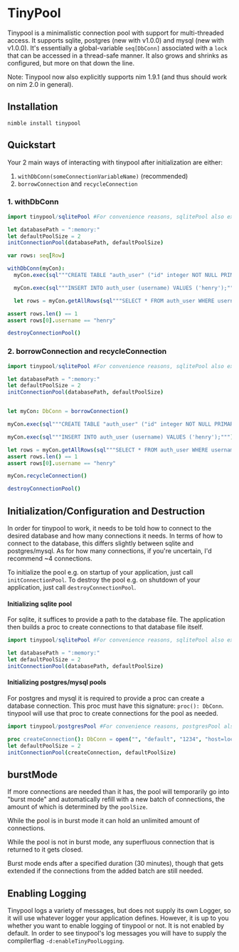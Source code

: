 # TinyPool

Tinypool is a minimalistic connection pool with support for multi-threaded access. It supports sqlite, postgres (new with v1.0.0) and mysql (new with v1.0.0).
It's essentially a global-variable `seq[DbConn]` associated with a `lock` that can be accessed in a thread-safe manner.
It also grows and shrinks as configured, but more on that down the line.

Note: Tinypool now also explicitly supports nim 1.9.1 (and thus should work on nim 2.0 in general).
## Installation

`nimble install tinypool`

## Quickstart

Your 2 main ways of interacting with tinypool after initialization are either:

1. `withDbConn(someConnectionVariableName)` (recommended)
2. `borrowConnection` and `recycleConnection`

### 1. withDbConn

```nim
import tinypool/sqlitePool #For convenience reasons, sqlitePool also exports std/db_sqlite since you'll need that either way

let databasePath = ":memory:"
let defaultPoolSize = 2
initConnectionPool(databasePath, defaultPoolSize)

var rows: seq[Row]

withDbConn(myCon):
  myCon.exec(sql"""CREATE TABLE "auth_user" ("id" integer NOT NULL PRIMARY KEY AUTOINCREMENT, "username" varchar(150) NOT NULL UNIQUE);""")

  myCon.exec(sql"""INSERT INTO auth_user (username) VALUES ('henry');""")

  let rows = myCon.getAllRows(sql"""SELECT * FROM auth_user WHERE username LIKE 'Henry';""")

assert rows.len() == 1
assert rows[0].username == "henry"

destroyConnectionPool()
```

### 2. borrowConnection and recycleConnection

```nim
import tinypool/sqlitePool #For convenience reasons, sqlitePool also exports std/db_sqlite since you'll need that either way

let databasePath = ":memory:"
let defaultPoolSize = 2
initConnectionPool(databasePath, defaultPoolSize)


let myCon: DbConn = borrowConnection()

myCon.exec(sql"""CREATE TABLE "auth_user" ("id" integer NOT NULL PRIMARY KEY AUTOINCREMENT, "username" varchar(150) NOT NULL UNIQUE);""")

myCon.exec(sql"""INSERT INTO auth_user (username) VALUES ('henry');""")

let rows = myCon.getAllRows(sql"""SELECT * FROM auth_user WHERE username LIKE 'Henry';""")
assert rows.len() == 1
assert rows[0].username == "henry"

myCon.recycleConnection()

destroyConnectionPool()
```

## Initialization/Configuration and Destruction

In order for tinypool to work, it needs to be told how to connect to the desired database and how many connections it needs. In terms of how to connect to the database, this differs slightly between sqlite and postgres/mysql. As for how many connections, if you're uncertain, I'd recommend ~4 connections.

To initialize the pool e.g. on startup of your application, just call `initConnectionPool`.
To destroy the pool e.g. on shutdown of your application, just call `destroyConnectionPool`.

#### Initializing sqlite pool
For sqlite, it suffices to provide a path to the database file. The application then builds a proc to create connections to that database file itself.

```nim
import tinypool/sqlitePool #For convenience reasons, sqlitePool also exports std/db_sqlite since you'll need that either way

let databasePath = ":memory:"
let defaultPoolSize = 2
initConnectionPool(databasePath, defaultPoolSize)
```
 
#### Initializing postgres/mysql pools
For postgres and mysql it is required to provide a proc can create a database connection.
This proc must have this signature: `proc(): DbConn`.
tinypool will use that proc to create connections for the pool as needed.

```nim
import tinypool/postgresPool #For convenience reasons, postgresPool also exports std/db_postgres since you'll need that either way

proc createConnection(): DbConn = open("", "default", "1234", "host=localhost port=5432 dbname=default")
let defaultPoolSize = 2
initConnectionPool(createConnection, defaultPoolSize)
```

## burstMode

If more connections are needed than it has, the pool will temporarily go into "burst mode" and automatically refill with a new batch of connections, the amount of which is determined by the `poolSize`.

While the pool is in burst mode it can hold an unlimited amount of connections.

While the pool is not in burst mode, any superfluous connection that is returned to it gets closed.

Burst mode ends after a specified duration (30 minutes), though that gets extended if the connections from the added batch are still needed.

## Enabling Logging
Tinypool logs a variety of messages, but does not supply its own Logger, so it will use whatever logger your application defines.
However, it is up to you whether you want to enable logging of tinypool or not.
It is not enabled by default.
In order to see tinypool's log messages you will have to supply the compilerflag `-d:enableTinyPoolLogging`.
